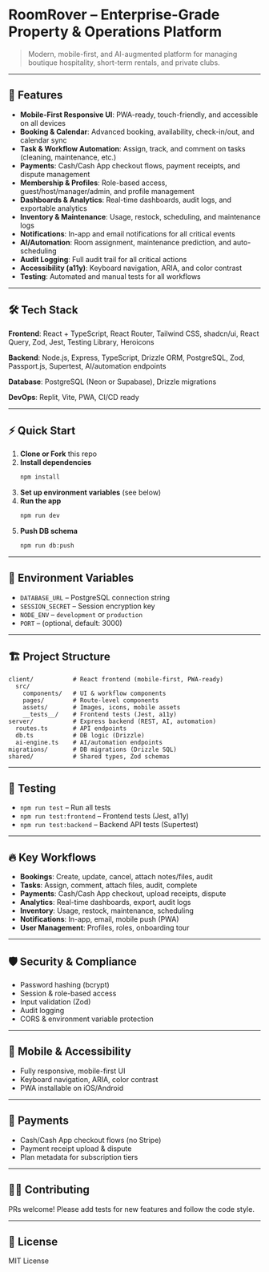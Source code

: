 
# RoomRover – Enterprise-Grade Property & Operations Platform

> Modern, mobile-first, and AI-augmented platform for managing boutique hospitality, short-term rentals, and private clubs.

---

## 🚀 Features

- **Mobile-First Responsive UI**: PWA-ready, touch-friendly, and accessible on all devices
- **Booking & Calendar**: Advanced booking, availability, check-in/out, and calendar sync
- **Task & Workflow Automation**: Assign, track, and comment on tasks (cleaning, maintenance, etc.)
- **Payments**: Cash/Cash App checkout flows, payment receipts, and dispute management
- **Membership & Profiles**: Role-based access, guest/host/manager/admin, and profile management
- **Dashboards & Analytics**: Real-time dashboards, audit logs, and exportable analytics
- **Inventory & Maintenance**: Usage, restock, scheduling, and maintenance logs
- **Notifications**: In-app and email notifications for all critical events
- **AI/Automation**: Room assignment, maintenance prediction, and auto-scheduling
- **Audit Logging**: Full audit trail for all critical actions
- **Accessibility (a11y)**: Keyboard navigation, ARIA, and color contrast
- **Testing**: Automated and manual tests for all workflows

---

## 🛠️ Tech Stack

**Frontend**: React + TypeScript, React Router, Tailwind CSS, shadcn/ui, React Query, Zod, Jest, Testing Library, Heroicons

**Backend**: Node.js, Express, TypeScript, Drizzle ORM, PostgreSQL, Zod, Passport.js, Supertest, AI/automation endpoints

**Database**: PostgreSQL (Neon or Supabase), Drizzle migrations

**DevOps**: Replit, Vite, PWA, CI/CD ready

---

## ⚡ Quick Start

1. **Clone or Fork** this repo
2. **Install dependencies**
   ```bash
   npm install
   ```
3. **Set up environment variables** (see below)
4. **Run the app**
   ```bash
   npm run dev
   ```
5. **Push DB schema**
   ```bash
   npm run db:push
   ```

---

## 🔑 Environment Variables

- `DATABASE_URL` – PostgreSQL connection string
- `SESSION_SECRET` – Session encryption key
- `NODE_ENV` – `development` or `production`
- `PORT` – (optional, default: 3000)

---

## 🏗️ Project Structure

```
client/           # React frontend (mobile-first, PWA-ready)
  src/
    components/   # UI & workflow components
    pages/        # Route-level components
    assets/       # Images, icons, mobile assets
    __tests__/    # Frontend tests (Jest, a11y)
server/           # Express backend (REST, AI, automation)
  routes.ts       # API endpoints
  db.ts           # DB logic (Drizzle)
  ai-engine.ts    # AI/automation endpoints
migrations/       # DB migrations (Drizzle SQL)
shared/           # Shared types, Zod schemas
```

---

## 🧪 Testing

- `npm run test` – Run all tests
- `npm run test:frontend` – Frontend tests (Jest, a11y)
- `npm run test:backend` – Backend API tests (Supertest)

---

## 🔥 Key Workflows

- **Bookings**: Create, update, cancel, attach notes/files, audit
- **Tasks**: Assign, comment, attach files, audit, complete
- **Payments**: Cash/Cash App checkout, upload receipts, dispute
- **Analytics**: Real-time dashboards, export, audit logs
- **Inventory**: Usage, restock, maintenance, scheduling
- **Notifications**: In-app, email, mobile push (PWA)
- **User Management**: Profiles, roles, onboarding tour

---

## 🛡️ Security & Compliance

- Password hashing (bcrypt)
- Session & role-based access
- Input validation (Zod)
- Audit logging
- CORS & environment variable protection

---

## 📱 Mobile & Accessibility

- Fully responsive, mobile-first UI
- Keyboard navigation, ARIA, color contrast
- PWA installable on iOS/Android

---

## 💸 Payments

- Cash/Cash App checkout flows (no Stripe)
- Payment receipt upload & dispute
- Plan metadata for subscription tiers

---

## 🧑‍💻 Contributing

PRs welcome! Please add tests for new features and follow the code style.

---

## 📄 License

MIT License
